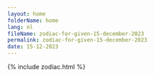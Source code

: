 ```yaml
---
layout: home
folderName: home
lang: nl
fileName: zodiac-for-given-15-december-2023
permalink: zodiac-for-given-15-december-2023
date: 15-12-2023
---
```

{% include zodiac.html %}
